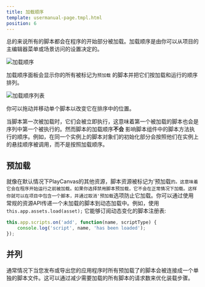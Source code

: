 ```yaml
---
title: 加载顺序
template: usermanual-page.tmpl.html
position: 6
---
```


总的来说所有的脚本都会在程序的开始部分被加载。加载顺序是由你可以从项目的主编辑器菜单或场景访问的设置决定的。

![加载顺序][1]

加载顺序面板会显示你的所有被标记为`预加载` 的脚本并把它们按加载和运行的顺序排列。

![加载顺序列表][2]

你可以拖动并移动单个脚本以改变它在排序中的位置。

当脚本第一次被加载时，它们会被立即执行，这意味着第一个被加载的脚本也会是序列中第一个被执行的。然而脚本的加载顺序**不会** 影响脚本组件中的脚本方法执行的顺序。例如，在同一个实例上的脚本对象们的初始化部分会按照他们在实例上的悬挂顺序被调用，而不是按照加载顺序。

## 预加载

就像在默认情况下PlayCanvas的其他资源，脚本资源被标记为'预加载`的。这意味着它会在程序开始运行之前被加载。如果你选择禁用脚本预加载，它不会在正常情况下加载。这样你就可以在项目中包含一个脚本，并通过取消'预加载`选项防止它加载。你可以通过使用常规的资源API传递一个未加载的脚本到动态加载中。例如，使用`this.app.assets.load(asset);` 它能够订阅动态变化的脚本注册表:
```javascript
this.app.scripts.on('add', function(name, scriptType) {
    console.log('script', name, 'has been loaded');
});
```

## 并列

通常情况下当您发布或导出您的应用程序时所有预加载了的脚本会被连接成一个单独的脚本文件。这可以通过减少需要加载的所有脚本的请求数来优化装载步骤。

[1]: /images/user-manual/scripting/script-loading-order.jpg
[2]: /images/user-manual/scripting/loading-order-list.jpg

